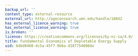 ```yaml
---
backup_url: ''
content_type: external-resource
external_url: http://ageconsearch.umn.edu/handle/10842
has_external_licence_warning: true
has_external_license_warning: true
is_broken: ''
license: https://creativecommons.org/licenses/by-nc-sa/4.0/
title: Fundamental Economics of Depletable Energy Supply
uid: 64bd8460-dc5a-45f7-9b6a-d187754880da
---
```

